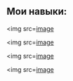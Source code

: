 ## Мои навыки:
<img src=[image](https://github.com/user-attachments/assets/f99ff5a0-c43d-4887-b652-2cf1fe3f497e)
>
<img src=[image](https://github.com/user-attachments/assets/c04f2976-93fe-4332-8599-e2dc40b210b1)
>
<img src=[image](https://github.com/user-attachments/assets/f49eab10-3465-431b-a89a-a19e0a8f17ff)
>
<img src=[image](https://github.com/user-attachments/assets/70c63a3b-70b7-472d-92a0-d899fdd4da70)
>
